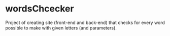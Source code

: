 # wordsChcecker

Project of creating site (front-end and back-end) that checks for every word possible to make with given letters (and parameters).
